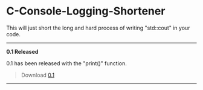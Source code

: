 # C-Console-Logging-Shortener
This will just short the long and hard process of writing "std::cout" in your code.

-------

<b>0.1 Released</b>

0.1 has been released with the "print()" function.

> Download
<a href="https://cdn.discordapp.com/attachments/959925556839870476/961669862055370792/print.h"> 0.1 <a>

-------
